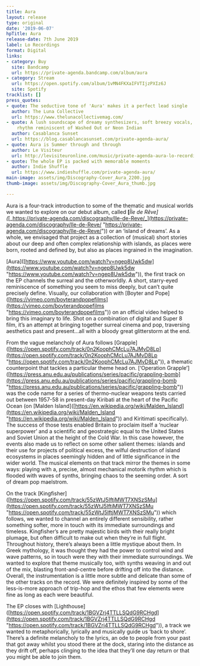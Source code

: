 ```yaml
---
title: Aura
layout: release
type: original
date: '2019-06-07'
hpTitle: Aura
release-date: 7th June 2019
label: Lo Recordings
format: Digital
links:
- category: Buy
  site: Bandcamp
  url: https://private-agenda.bandcamp.com/album/aura
- category: Stream
  url: https://open.spotify.com/album/1vMN4FKXaIFVTIjzPXIz6J
  site: Spotify
tracklist: []
press_quotes:
- quote: The seductive tone of 'Aura' makes it a perfect lead single
  author: The Luna Collective
  url: https://www.thelunacollectivemag.com/
- quote: A lush soundscape of dreamy synthesizers, soft breezy vocals, and pulsating
    rhythm reminiscent of Washed Out or Neon Indian
  author: Casablanca Sunset
  url: https://blog.casablancasunset.com/private-agenda-aura/
- quote: Aura is Summer through and through
  author: Le Visiteur
  url: http://levisiteuronline.com/music/private-agenda-aura-lo-recordings-2/?fbclid=IwAR37aQScgNQNtiMyQ7aqvWHq8O64eXn2tUiwfcvk-m3K7hiaYQnHKvzdnZQ
- quote: The whole EP is packed with memorable moments
  author: Indie Shuffle
  url: https://www.indieshuffle.com/private-agenda-aura/
main-image: assets/img/Discography-Cover_Aura_2200.jpg
thumb-image: assets/img/Discography-Cover_Aura_thumb.jpg

---
```

Aura is a four-track introduction to some of the thematic and musical worlds we wanted to explore on our debut album, called **\[**_Île de Rêve\](_[_https://private-agenda.com/discography/Ile-de-Reve/_](https://private-agenda.com/discography/Ile-de-Reve/ "https://private-agenda.com/discography/Ile-de-Reve/")) or an ‘island of dreams’. As a whole, we envisaged that project as a collection of (musical) short stories about our deep and often complex relationship with islands, as places were born, rooted and defined by, but also as places ingrained in the imagination.

\[Aura\]([https://www.youtube.com/watch?v=ngep8Uwk5dw](https://www.youtube.com/watch?v=ngep8Uwk5dw "https://www.youtube.com/watch?v=ngep8Uwk5dw")), the first track on the EP channels the surreal and the otherworldly. A short, starry-eyed reminiscence of something you seem to miss deeply, but can’t quite precisely define. Visually, our collaboration with \[Boyter and Pope\]([https://vimeo.com/boyterandpopefilms](https://vimeo.com/boyterandpopefilms "https://vimeo.com/boyterandpopefilms")) on an official video helped to bring this imaginary to life. Shot on a combination of digital and Super 8 film, it’s an attempt at bringing together surreal cinema and pop, traversing aesthetics past and present...all with a bloody great glitterstorm at the end.

From the vague melancholy of Aura follows \[Grapple\]([https://open.spotify.com/track/0n2KoophCMcLu7AJMvD8Lp](https://open.spotify.com/track/0n2KoophCMcLu7AJMvD8Lp "https://open.spotify.com/track/0n2KoophCMcLu7AJMvD8Lp")), a thematic counterpoint that tackles a particular theme head on. \[‘Operation Grapple’\]([https://press.anu.edu.au/publications/series/pacific/grappling-bomb](https://press.anu.edu.au/publications/series/pacific/grappling-bomb "https://press.anu.edu.au/publications/series/pacific/grappling-bomb")) was the code name for a series of thermo-nuclear weapons tests carried out between 1957-58 in present-day Kiribati at the heart of the Pacific Ocean (on \[Malden Island\]([https://en.wikipedia.org/wiki/Malden_Island](https://en.wikipedia.org/wiki/Malden_Island "https://en.wikipedia.org/wiki/Malden_Island")) and Kiritimati specifically). The success of those tests enabled Britain to proclaim itself a ‘nuclear superpower’ and a scientific and geostrategic equal to the United States and Soviet Union at the height of the Cold War. In this case however, the events also made us to reflect on some other salient themes: islands and their use for projects of political excess, the wilful destruction of island ecosystems in places seemingly hidden and of little significance in the wider world. The musical elements on that track mirror the themes in some ways: playing with a, precise, almost mechanical motorik rhythm which is flooded with waves of synths, bringing chaos to the seeming order. A sort of dream pop maelstrom.

On the track \[Kingfisher\]([https://open.spotify.com/track/55zWtJ5IftjMWT7XNSzSMu](https://open.spotify.com/track/55zWtJ5IftjMWT7XNSzSMu "https://open.spotify.com/track/55zWtJ5IftjMWT7XNSzSMu")) which follows, we wanted to channel an entirely different sensibility, rather something softer, more in touch with its immediate surroundings and timeless. Kingfisher’s are pretty majestic birds with their really bright plumage, but often difficult to make out when they’re in full flight. Throughout history, there’s always been a little mystique about them. In Greek mythology, it was thought they had the power to control wind and wave patterns, so in touch were they with their immediate surroundings. We wanted to explore that theme musically too, with synths weaving in and out of the mix, blasting front-and-centre before drifting off into the distance. Overall, the instrumentation is a little more subtle and delicate than some of the other tracks on the record. We were definitely inspired by some of the less-is-more approach of trip-hop and the ethos that few elements were fine as long as each were beautiful.

The EP closes with \[Lighthouse\]([https://open.spotify.com/track/1BGVZrj4TTLLSQdG9RCHgd](https://open.spotify.com/track/1BGVZrj4TTLLSQdG9RCHgd "https://open.spotify.com/track/1BGVZrj4TTLLSQdG9RCHgd")), a track we wanted to metaphorically, lyrically and musically guide us ‘back to shore’. There’s a definite melancholy to the lyrics, an ode to people from your past that got away whilst you stood there at the dock, staring into the distance as they drift off, perhaps clinging to the idea that they’ll one day return or that you might be able to join them.